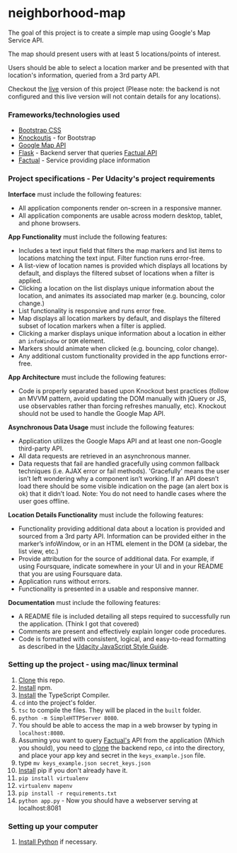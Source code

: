# neighborhood-map

The goal of this project is to create a simple map using Google's Map Service API.

The map should present users with at least 5 locations/points of interest.

Users should be able to select a location marker and be presented with that location's information, 
queried from a 3rd party API.

Checkout the [live]() version of this project (Please note: the backend is not configured and this live version
will not contain details for any locations).

### Frameworks/technologies used
- [Bootstrap CSS](http://getbootstrap.com/)
- [Knockoutjs](https://knockoutjs.com/) - for Bootstrap
- [Google Map API](https://developers.google.com/maps/)
- [Flask](http://flask.pocoo.org) - Backend server that queries [Factual API](https://github.com/Factual/factual-python-driver)
- [Factual](https://www.factual.com/solutions/developers) - Service providing place information

### Project specifications - Per Udacity's project requirements

**Interface** must include the following features:
- All application components render on-screen in a responsive manner.
- All application components are usable across modern desktop, tablet, and phone browsers.

**App Functionality** must include the following features:
- Includes a text input field that filters the map markers and list items to locations 
matching the text input. Filter function runs error-free.
- A list-view of location names is provided which displays all locations by default, 
and displays the filtered subset of locations when a filter is applied.
- Clicking a location on the list displays unique information about the location, 
and animates its associated map marker (e.g. bouncing, color change.)
- List functionality is responsive and runs error free.
- Map displays all location markers by default, and displays the filtered subset 
of location markers when a filter is applied.
- Clicking a marker displays unique information about a location in either an `infoWindow` or `DOM` element.
- Markers should animate when clicked (e.g. bouncing, color change).
- Any additional custom functionality provided in the app functions error-free.

**App Architecture** must include the following features:
- Code is properly separated based upon Knockout best practices (follow an MVVM pattern, avoid updating the 
DOM manually with jQuery or JS, use observables rather than forcing refreshes manually, etc). Knockout should 
not be used to handle the Google Map API.

**Asynchronous Data Usage** must include the following features:
- Application utilizes the Google Maps API and at least one non-Google third-party API.
- All data requests are retrieved in an asynchronous manner.
- Data requests that fail are handled gracefully using common fallback techniques (i.e. AJAX error or fail methods).
'Gracefully' means the user isn’t left wondering why a component isn’t working. If an API doesn’t load there 
should be some visible indication on the page (an alert box is ok) that it didn’t load. Note: You do not need
to handle cases where the user goes offline.

**Location Details Functionality** must include the following features:
- Functionality providing additional data about a location is provided and sourced from a 3rd party API. Information 
can be provided either in the marker’s infoWindow, or in an HTML element in the DOM (a sidebar, the list view, etc.)
- Provide attribution for the source of additional data. For example, if using Foursquare, indicate somewhere in 
your UI and in your README that you are using Foursquare data.
- Application runs without errors.
- Functionality is presented in a usable and responsive manner.

**Documentation** must include the following features:
- A README file is included detailing all steps required to successfully run the application. (Think I got that covered)
- Comments are present and effectively explain longer code procedures.
- Code is formatted with consistent, logical, and easy-to-read formatting as described in 
the [Udacity JavaScript Style Guide](http://udacity.github.io/frontend-nanodegree-styleguide/javascript.html).


### Setting up the project - using mac/linux terminal

1. [Clone](https://github.com/jwelker110/neighborhood-map.git) this repo.
2. [Install](http://blog.npmjs.org/post/85484771375/how-to-install-npm) npm.
3. [Install](https://www.npmjs.com/package/typescript) the TypeScript Compiler.
4. `cd` into the project's folder.
5. `tsc` to compile the files. They will be placed in the `built` folder.
6. `python -m SimpleHTTPServer 8080`.
7. You should be able to access the map in a web browser by typing in `localhost:8080`.
8. Assuming you want to query [Factual's](https://www.factual.com/solutions/developers) API from the application 
(Which you should), you need to [clone](https://github.com/jwelker110/neighborhood-map-backend) the backend repo, `cd` into the
directory, and place your app key and secret in the `keys_example.json` file.
9. type `mv keys_example.json secret_keys.json`
10. [Install](https://pip.pypa.io/en/stable/installing/) pip if you don't already have it.
11. `pip install virtualenv`
12. `virtualenv mapenv`
13. `pip install -r requirements.txt`
14. `python app.py` - Now you should have a webserver serving at localhost:8081

### Setting up your computer

1. [Install Python](https://www.python.org/downloads/) if necessary.

